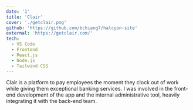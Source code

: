 ```yaml
---
date: '1'
title: 'Clair'
cover: './getclair.png'
github: 'https://github.com/bchiang7/halcyon-site'
external: 'https://getclair.com/'
tech:
  - VS Code
  - Frontend
  - React.js
  - Node.js
  - Tailwind CSS
---
```


Clair is a platform to pay employees the moment they clock out of work while giving them exceptional banking services. I was involved in the front-end development of the app and the internal administrative tool, heavily integrating it with the back-end team.
